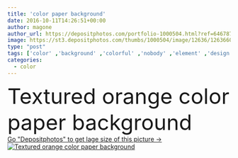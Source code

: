 ```yaml
---
title: 'color paper background'
date: 2016-10-11T14:26:51+00:00
author: magone
author_url: https://depositphotos.com/portfolio-1000504.html?ref=64678756
image: https://st3.depositphotos.com/thumbs/1000504/image/12636/126366012/api_thumb_450.jpg?forcejpeg=true
type: "post"
tags: ['color' ,'background' ,'colorful' ,'nobody' ,'element' ,'design' ,'paper' ,'decoration' ,'closeup' ,'empty' ,'art' ,'abstract' ,'texture' ,'orange' ,'backdrop' ,'blank' ,'product' ,'cover' ,'material' ,'textured' ,'canvas' ,'craft' ,'copy space' ,'top view' ]
categories: 
  - color
---
```

<div aling="center">
            <font size="60"> Textured orange color paper background</font>   
</div>
<div>
    <a href='https://st3.depositphotos.com/thumbs/1000504/image/12636/126366012/api_thumb_450.jpg?forcejpeg=true?ref=64678756' target=_blank > Go "Depositphotos" to get lage size of this picture ->
        <img href='https://st3.depositphotos.com/thumbs/1000504/image/12636/126366012/api_thumb_450.jpg?forcejpeg=true?ref=64678756' src='https://st3.depositphotos.com/1000504/12636/i/950/depositphotos_126366012-stock-photo-color-paper-background.jpg?forcejpeg=true' alt='Textured orange color paper background' >
    </a>
</div>
